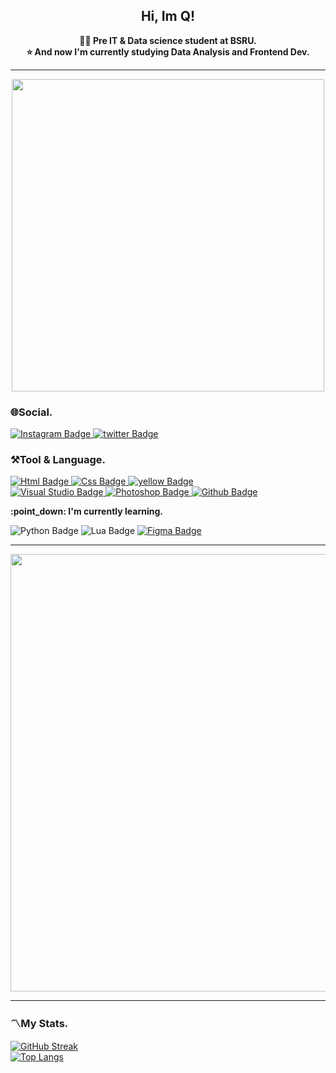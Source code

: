 <h2 align="center" font-color="blue"> Hi, Im Q!</h2> 


<div align="center"><B>👨‍🎓 Pre IT & Data science student at BSRU.  </B></div>
<div align="center"><B>⭐ And now I'm currently studying Data Analysis and Frontend Dev.  </B></div>
<hr>
<div id="header" align="center">
  <img src="https://media.giphy.com/media/OCqzpPVXOR5LbEEQbs/giphy.gif" width="500"/>
</div>

### 🌐Social.  
<div id="badges">
  <a href="https://www.instagram.com/babyqishere/" target = "_blank">
    <img src="https://img.shields.io/badge/Instagram-purple?style=for-the-badge&logo=Instagram&logoColor=white" alt="Instagram Badge"/>
  </a>
  <a href="https://twitter.com/kojovx" target = "_blank">
    <img src="https://img.shields.io/badge/twitter-blue?style=for-the-badge&logo=twitter&logoColor=white" alt="twitter Badge"/>
  </a>
</div>

### ⚒Tool & Language.
<div id="badges">
  <a href="##">
    <img src="https://img.shields.io/badge/HTML-red?style=for-the-badge&logo=Html&logoColor=white" alt="Html Badge"/>
  </a>
  <a href="##">
    <img src="https://img.shields.io/badge/css-green?style=for-the-badge&logo=css&logoColor=white" alt="Css Badge"/>
  </a>
  <a href="##">
    <img src="https://img.shields.io/badge/Javascript-orange?style=for-the-badge&logo=Javascript&logoColor=white" alt="yellow Badge"/>
  </a>
</div>
<div>
  <a href="##">
    <img src="https://img.shields.io/badge/Visual Studio-blue?style=for-the-badge&logo=Visual Studio&logoColor=white" alt="Visual Studio Badge"/>
  </a>
  <a href="##">
    <img src="https://img.shields.io/badge/Photoshop-pink?style=for-the-badge&logo=Photoshop&logoColor=white" alt="Photoshop Badge"/>
  </a>
  <a href="##">
    <img src="https://img.shields.io/badge/Github-black?style=for-the-badge&logo=Github&logoColor=white" alt="Github Badge"/>
  </a>
</div>  
    <p><b>:point_down: I'm currently learning.</b></p>
<div>
  <span href="##"> 
    <img src="https://img.shields.io/badge/Python-yellow?style=for-the-badge&logo=Lua&logoColor=white" alt="Python Badge"/>
  </span>
  <span href="##">
    <img src="https://img.shields.io/badge/Lua-purple?style=for-the-badge&logo=Lua&logoColor=white" alt="Lua Badge"/>
  </span>
  <a href="##">
    <img src="https://img.shields.io/badge/Figma-brown?style=for-the-badge&logo=Figma&logoColor=white" alt="Figma Badge"/>
  </a>
</div>
<hr>
<div id="foot" align="center">
  <img src="https://media.giphy.com/media/SQS9GWURUob8jZGSXK/giphy.gif" width="700"/>
</div>
<hr>  

### 〽My Stats.
[![GitHub Streak](https://github-readme-streak-stats.herokuapp.com/?user=MAIKIW&theme=dark&background=000000)](https://git.io/streak-stats)  
[![Top Langs](https://github-readme-stats.vercel.app/api/top-langs/?username=MAIKIW)](https://github.com/anuraghazra/github-readme-stats)
